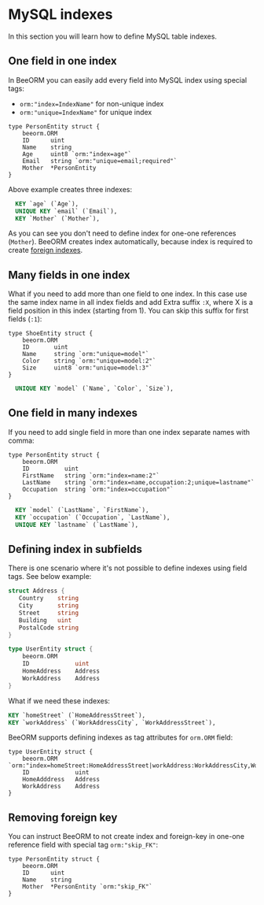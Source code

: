 # MySQL indexes

In this section you will learn how to define MySQL table indexes.

## One field in one index

In BeeORM you can easily add every field into MySQL index using special tags:
 * `orm:"index=IndexName"` for non-unique index
 * `orm:"unique=IndexName"` for unique index

```go{5-6}
type PersonEntity struct {
    beeorm.ORM
    ID      uint
    Name    string
    Age     uint8 `orm:"index=age"` 
    Email   string `orm:"unique=email;required"` 
    Mother  *PersonEntity
}
```

Above example creates three indexes:

```sql
  KEY `age` (`Age`),
  UNIQUE KEY `email` (`Email`),
  KEY `Mother` (`Mother`),
```


As you can see you don't need to define index for one-one references (`Mother`).
BeeORM creates index automatically, because index is required to create
[foreign indexes](https://dev.mysql.com/doc/refman/8.0/en/create-table-foreign-keys.html).

## Many fields in one index

What if you need to add more than one field to one index. In this case use the same index name
in all index fields and add Extra suffix `:X`, where X is a field 
position in this index (starting from 1). You can skip this suffix for first fields (`:1`):

```go{4-6}
type ShoeEntity struct {
    beeorm.ORM
    ID       uint
    Name     string `orm:"unique=model"`
    Color    string `orm:"unique=model:2"`
    Size     uint8 `orm:"unique=model:3"`
}
```

```sql
  UNIQUE KEY `model` (`Name`, `Color`, `Size`),
```

## One field in many indexes

If you need to add single field in more than one index separate names with comma:

```go{5-6}
type PersonEntity struct {
    beeorm.ORM
    ID          uint
    FirstName   string `orm:"index=name:2"`
    LastName    string `orm:"index=name,occupation:2;unique=lastname"`
    Occupation  string `orm:"index=occupation"`
}
```

```sql
  KEY `model` (`LastName`, `FirstName`),
  KEY `occupation` (`Occupation`, `LastName`),
  UNIQUE KEY `lastname` (`LastName`),
```

## Defining index in subfields 

There is one scenario where it's not possible to define
indexes using field tags. See below example:

```go
struct Address {
   Country    string
   City       string
   Street     string
   Building   uint
   PostalCode string
}

type UserEntity struct {
    beeorm.ORM
    ID             uint
    HomeAddress    Address
    WorkAddress    Address
}
```

What if we need these indexes:
```sql
KEY `homeStreet` (`HomeAddressStreet`),
KEY `workAddress` (`WorkAddressCity`, `WorkAddressStreet`),
```

BeeORM supports defining indexes as tag attributes for `orm.ORM` field:

```go{2}
type UserEntity struct {
    beeorm.ORM     `orm:"index=homeStreet:HomeAddressStreet|workAddress:WorkAddressCity,WorkAddressStreet"`
    ID             uint
    HomeAdddress   Address
    WorkAddress    Address
}
```

## Removing foreign key

You can instruct BeeORM to not create index
and foreign-key in one-one reference field with special tag `orm:"skip_FK"`:

```go{5}
type PersonEntity struct {
    beeorm.ORM
    ID      uint
    Name    string
    Mother  *PersonEntity `orm:"skip_FK"` 
}
